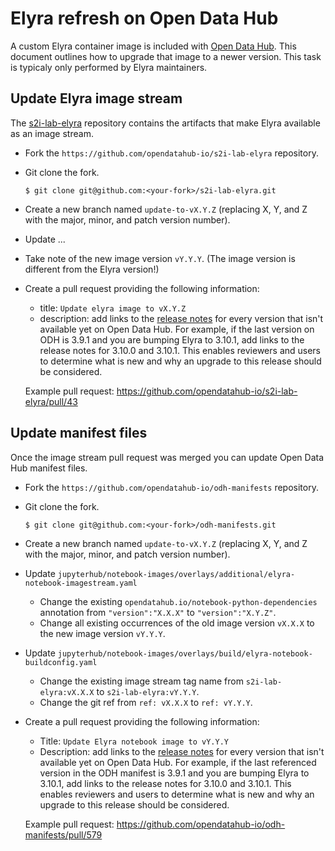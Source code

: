 <!--
{% comment %}
Copyright 2018-2022 Elyra Authors

Licensed under the Apache License, Version 2.0 (the "License");
you may not use this file except in compliance with the License.
You may obtain a copy of the License at

http://www.apache.org/licenses/LICENSE-2.0

Unless required by applicable law or agreed to in writing, software
distributed under the License is distributed on an "AS IS" BASIS,
WITHOUT WARRANTIES OR CONDITIONS OF ANY KIND, either express or implied.
See the License for the specific language governing permissions and
limitations under the License.
{% endcomment %}
-->

# Elyra refresh on Open Data Hub 

A custom Elyra container image is included with [Open Data Hub](https://opendatahub.io/).  This document outlines how to upgrade that image to a newer version. This task is typicaly only performed by Elyra maintainers.

## Update Elyra image stream

The [s2i-lab-elyra](https://github.com/opendatahub-io/s2i-lab-elyra) repository contains the artifacts that make Elyra available as an image stream.

- Fork the `https://github.com/opendatahub-io/s2i-lab-elyra` repository.
- Git clone the fork. 
  ```
  $ git clone git@github.com:<your-fork>/s2i-lab-elyra.git
  ```
- Create a new branch named `update-to-vX.Y.Z` (replacing X, Y, and Z with the major, minor, and patch version number).

- Update ...

- Take note of the new image version `vY.Y.Y`. (The image version is different from the Elyra version!)

- Create a pull request providing the following information:
  - title: `Update elyra image to vX.Y.Z`
  - description: add links to the [release notes](https://github.com/elyra-ai/elyra/releases) for every version that isn't available yet on Open Data Hub. For example, if the last version on ODH is 3.9.1 and you are bumping Elyra to 3.10.1, add links to the release notes for 3.10.0 and 3.10.1. This enables reviewers and users to determine what is new and why an upgrade to this release should be considered.

  Example pull request: https://github.com/opendatahub-io/s2i-lab-elyra/pull/43 

## Update manifest files

Once the image stream pull request was merged you can update Open Data Hub manifest files.

- Fork the `https://github.com/opendatahub-io/odh-manifests` repository.
- Git clone the fork. 
  ```
  $ git clone git@github.com:<your-fork>/odh-manifests.git
  ```
- Create a new branch named `update-to-vX.Y.Z` (replacing X, Y, and Z with the major, minor, and patch version number).

- Update `jupyterhub/notebook-images/overlays/additional/elyra-notebook-imagestream.yaml`
    - Change the existing `opendatahub.io/notebook-python-dependencies` annotation from `"version":"X.X.X"` to `"version":"X.Y.Z"`.
    - Change all existing occurrences of the old image version `vX.X.X` to the new image version `vY.Y.Y`.
- Update `jupyterhub/notebook-images/overlays/build/elyra-notebook-buildconfig.yaml`
    - Change the existing image stream tag name from `s2i-lab-elyra:vX.X.X` to `s2i-lab-elyra:vY.Y.Y`.
    - Change the git ref from `ref: vX.X.X` to `ref: vY.Y.Y`.
- Create a pull request providing the following information:
  - Title: `Update Elyra notebook image to vY.Y.Y`
  - Description: add links to the [release notes](https://github.com/elyra-ai/elyra/releases) for every version that isn't available yet on Open Data Hub. For example, if the last referenced version in the ODH manifest is 3.9.1 and you are bumping Elyra to 3.10.1, add links to the release notes for 3.10.0 and 3.10.1. This enables reviewers and users to determine what is new and why an upgrade to this release should be considered.

  Example pull request: https://github.com/opendatahub-io/odh-manifests/pull/579
